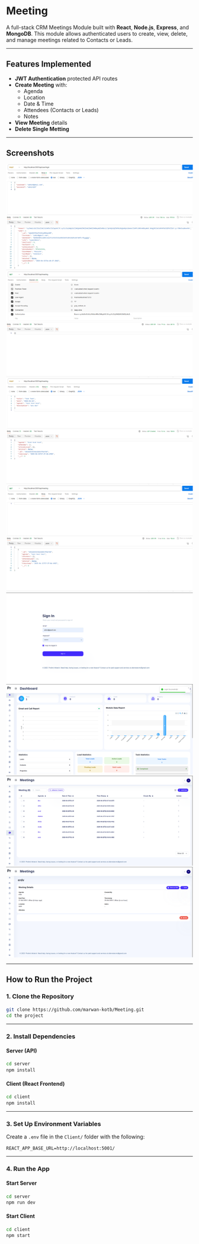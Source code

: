 # Meeting

A full-stack CRM Meetings Module built with **React**, **Node.js**, **Express**, and **MongoDB**. This module allows authenticated users to create, view, delete, and manage meetings related to Contacts or Leads.

---

##  Features Implemented

- **JWT Authentication** protected API routes
- **Create Meeting** with:
  - Agenda
  - Location
  - Date & Time
  - Attendees (Contacts or Leads)
  - Notes
- **View Meeting** details
- **Delete Single Metting**
---

## Screenshots

![1](screenShots/1.png)
![2](screenShots/2.png)
![3](screenShots/3.png)
![4](screenShots/4.png)
![6](screenShots/6.png)
![7](screenShots/7.png)
![8](screenShots/8.png)
![9](screenShots/9.png)


---

## How to Run the Project

### 1. Clone the Repository
```bash
git clone https://github.com/marwan-kotb/Meeting.git
cd the project
```

---

### 2. Install Dependencies

#### Server (API)
```bash
cd server
npm install
```

#### Client (React Frontend)
```bash
cd client
npm install
```

---

### 3. Set Up Environment Variables

Create a `.env` file in the `Client/` folder with the following:

```env
REACT_APP_BASE_URL=http://localhost:5001/
```
---

### 4. Run the App

#### Start Server
```bash
cd server
npm run dev
```

#### Start Client
```bash
cd client
npm start
```
